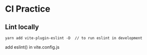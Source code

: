 # CI Practice

## Lint locally

```
yarn add vite-plugin-eslint -D  // to run eslint in development

```
add eslint() in vite.config.js
